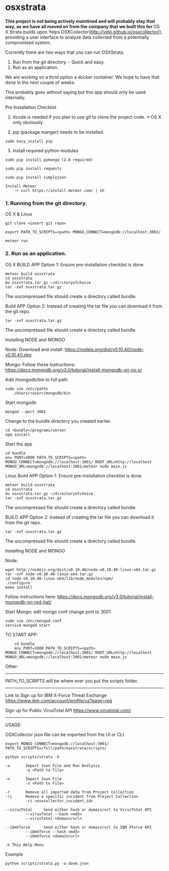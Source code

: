 # osxstrata
**This project is not being actively maintined and will probably stay that way, as we have all moved on from the company that we built this for**
OS X Strata builds upon Yelps OSXCollector(http://yelp.github.io/osxcollector/), providing a user interface to analyze data collected from a potentially compromised system.

Currently there are two ways that you can run OSXStrata. 

1. Run from the git directory. - Quick and easy.
2. Run as an application.

We are working on a thrid option a docker container. We hope to have that done in the next couple of weeks. 

This probably goes without saying but this app should only be used internally.

Pre Installation Checklist
1. Xcode is needed if you plan to use git to clone the project code. <-OS X only obviously.

2. pip (package manger) needs to be installed.
~~~shell
sudo easy_install pip
~~~
3. Install required python modules
~~~shell
sudo pip install pymongo (2.8 required)
~~~
~~~shell
sudo pip install requests 
~~~
~~~shell
sudo pip install simplejson
~~~
~~~shell
Install Meteor
	-> curl https://install.meteor.com/ | sh
~~~

### 1. Running from the git directory.

OS X & Linux
~~~shell	
git clone <insert git repo>
~~~
~~~shell
export PATH_TO_SCRIPTS=<path> MONGO_CONNECT=mongodb://localhost:3001/
~~~
~~~shell
meteor run
~~~

### 2. Run as an application.

OS X
BUILD APP Option 1:
Ensure pre-installation checklist is done.
~~~shell
meteor build osxstrata
cd osxstrata
mv osxstrata.tar.gz ~/dirctoryofchoice
tar -xvf osxstrata.tar.gz
~~~
The uncompressed file should create a directory called bundle. 

Build APP Option 2:
Instead of creating the tar file you can download it from the git repo.

~~~shell
tar -xvf osxstrata.tar.gz
~~~
The uncompressed file should create a directory called bundle.
	
Installing NODE and MONGO

Node:
Download and install:
https://nodejs.org/dist/v0.10.40/node-v0.10.40.pkg

Mongo:
Follow these Instructions:
https://docs.mongodb.org/v3.0/tutorial/install-mongodb-on-os-x/

Add /mongodb/bin to full path
~~~shell
sudo vim /etc/paths
	/Users/<user>/mongodb/bin
~~~
Start mongodb
~~~shell
mongod --port 3001
~~~
Change to the bundle directory you created earlier. 
~~~shell
cd <bundle>/programs/server
npm install
~~~
Start the app
~~~shell
cd bundle
env PORT=3000 PATH_TO_SCRIPTS=<path> MONGO_CONNECT=mongodb://localhost:3001/ ROOT_URL=http://localhost MONGO_URL=mongodb://localhost:3001/meteor node main.js
~~~

Linux
Build APP Option 1:
Ensure pre-installation checklist is done.
~~~shell
meteor build osxstrata
cd osxstrata
mv osxstrata.tar.gz ~/directoryofchoice
tar -xvf osxstrata.tar.gz
~~~
The uncompressed file should create a directory called bundle. 

BUILD APP Option 2:
Instead of creating the tar file you can download it from the git repo.

~~~shell
tar -xvf osxstrata.tar.gz
~~~
The uncompressed file should create a directory called bundle.
	
Installing NODE and MONGO

Node:
~~~shell
wget http://nodejs.org/dist/v0.10.40/node-v0.10.40-linux-x64.tar.gz
tar -xvf node-v0.10.40-linux-x64.tar.gz
cd node-v0.10.40-linux-x64/lib/node_modules/npm/
./configure
make install
~~~

Follow instructions here:
https://docs.mongodb.org/v3.0/tutorial/install-mongodb-on-red-hat/

Start Mongo:
edit mongo conf change port to 3001
~~~shell
sudo vim /etc/mongod.conf
service mongod start
~~~

TO START APP:
~~~shell
	cd bundle
	env PORT=3000 PATH_TO_SCRIPTS=<path> MONGO_CONNECT=mongodb://localhost:3001/ ROOT_URL=http://localhost MONGO_URL=mongodb://localhost:3001/meteor node main.js
~~~
Other:
***

PATH_TO_SCRIPTS will be where ever you put the scripts folder. 

****
Link to Sign up for IBM X-Force Threat Exchange
https://www.ibm.com/account/profile/us?page=reg

Sign up for Public VirusTotal API 
https://www.virustotal.com/

****
USAGE:

OSXCollector json file can be imported from the UI or CLI. 

~~~~shell
export MONGO_CONNECT=mongodb://localhost:3001/ PATH_TO_SCRIPTS=/full/path/osxstrata/scripts/

python scripts/strata -h 

-a  	 Import Json File and Run Analysis
 		 -a <Path to File>

-n  	 Import Json File
 	 	 -n <Path to File>

-r  	 Remove all imported data from Project Collection
-ri 	 Remove a specific incident from Project Collection
  		 -ri <osxcollector_incident_id>

--virusTotal  	 Send either hash or domain/url to VirusTotal API
  		 --virusTotal --hash <md5>
 		 --virusTotal <domain/url>

--ibmXforce  	 Send either hash or domain/url to IBM Xforce API
  		 --ibmXforce --hash <md5>
 		 --ibmXforce <domain/url>

-h This Help Menu

~~~~
Example

~~~shell
python scripts/strata.py -a doom.json

~~~~
